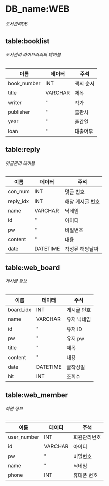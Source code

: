 # DB_name:WEB 
###### 도서관리DB
## table:booklist
###### 도서관리 라이브러리의 테이블
|이름|데이터|주석|
|-----|----|----|
|book_number|INT|책의 순서|
|title|VARCHAR|제목|
|writer|"|작가|
|publisher|"|출판사|
|year|"|출간일|
|loan|"|대출여부|
## table:reply
###### 덧글관리 테이블
|이름|데이터|주석|
|-----|----|----|
|con_num|INT|덧글 번호|
|reply_idx|INT|해당 게시글 번호|
|name|VARCHAR|닉네임|
|id|"|아이디|
|pw|"|비밀번호|
|content|"|내용|
|date|DATETIME|작성된 해당날짜|
## table:web_board
###### 게시글 정보
|이름|데이터|주석|
|-----|----|----|
|board_idx|INT|게시글 번호
|name|VARCHAR|유저 닉네임
|id|"|유저 ID
|pw|"|유저 pw
|title|"|제목
|content|"|내용
|date|DATETIME|글작성일
|hit|INT|조회수
## table:web_member
###### 회원 정보
|이름|데이터|주석|
|-----|----|----|
|user_number|INT|회원관리번호
|id|VARCHAR|아이디
|pw|"|비밀번호
|name|"|닉네임
|phone|INT|휴대폰 번호
